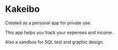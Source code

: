 # Kakeibo

Created as a personal app for private use.

This app helps you track your expenses and income.

Also a sandbox for SQL test and graphic design.